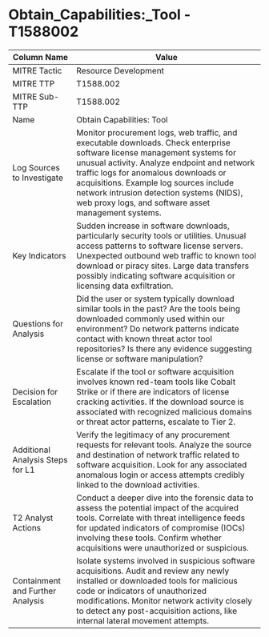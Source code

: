 # Obtain_Capabilities:_Tool - T1588002

| Column Name | Value |
|-------------|-------|
| MITRE Tactic | Resource Development |
| MITRE TTP | T1588.002 |
| MITRE Sub-TTP | T1588.002 |
| Name | Obtain Capabilities: Tool |
| Log Sources to Investigate | Monitor procurement logs, web traffic, and executable downloads. Check enterprise software license management systems for unusual activity. Analyze endpoint and network traffic logs for anomalous downloads or acquisitions. Example log sources include network intrusion detection systems (NIDS), web proxy logs, and software asset management systems. |
| Key Indicators | Sudden increase in software downloads, particularly security tools or utilities. Unusual access patterns to software license servers. Unexpected outbound web traffic to known tool download or piracy sites. Large data transfers possibly indicating software acquisition or licensing data exfiltration. |
| Questions for Analysis | Did the user or system typically download similar tools in the past? Are the tools being downloaded commonly used within our environment? Do network patterns indicate contact with known threat actor tool repositories? Is there any evidence suggesting license or software manipulation? |
| Decision for Escalation | Escalate if the tool or software acquisition involves known red-team tools like Cobalt Strike or if there are indicators of license cracking activities. If the download source is associated with recognized malicious domains or threat actor patterns, escalate to Tier 2. |
| Additional Analysis Steps for L1 | Verify the legitimacy of any procurement requests for relevant tools. Analyze the source and destination of network traffic related to software acquisition. Look for any associated anomalous login or access attempts credibly linked to the download activities. |
| T2 Analyst Actions | Conduct a deeper dive into the forensic data to assess the potential impact of the acquired tools. Correlate with threat intelligence feeds for updated indicators of compromise (IOCs) involving these tools. Confirm whether acquisitions were unauthorized or suspicious. |
| Containment and Further Analysis | Isolate systems involved in suspicious software acquisitions. Audit and review any newly installed or downloaded tools for malicious code or indicators of unauthorized modifications. Monitor network activity closely to detect any post-acquisition actions, like internal lateral movement attempts. |
